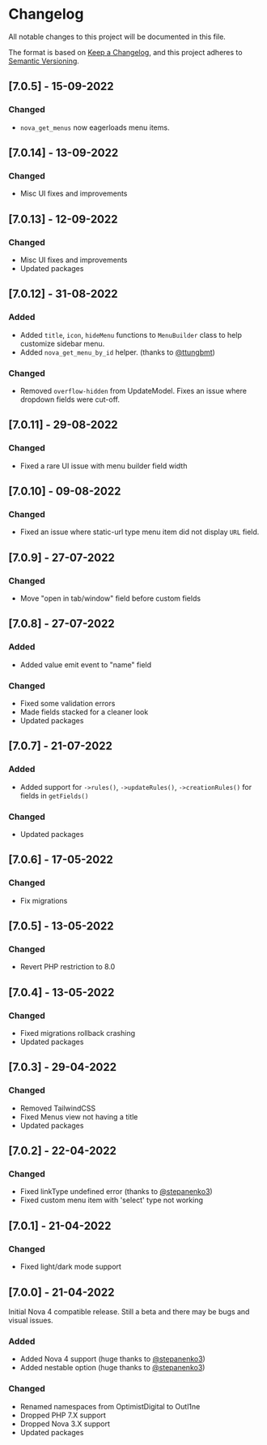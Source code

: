 # Changelog

All notable changes to this project will be documented in this file.

The format is based on [Keep a Changelog](https://keepachangelog.com/en/1.0.0/),
and this project adheres to [Semantic Versioning](https://semver.org/spec/v2.0.0.html).

## [7.0.5] - 15-09-2022

### Changed

- `nova_get_menus` now eagerloads menu items.

## [7.0.14] - 13-09-2022

### Changed

- Misc UI fixes and improvements

## [7.0.13] - 12-09-2022

### Changed

- Misc UI fixes and improvements
- Updated packages

## [7.0.12] - 31-08-2022

### Added

- Added `title`, `icon`, `hideMenu` functions to `MenuBuilder` class to help customize sidebar menu.
- Added `nova_get_menu_by_id` helper. (thanks to [@ttungbmt](https://github.com/ttungbmt))

### Changed

- Removed `overflow-hidden` from UpdateModel. Fixes an issue where dropdown fields were cut-off.

## [7.0.11] - 29-08-2022

### Changed

- Fixed a rare UI issue with menu builder field width

## [7.0.10] - 09-08-2022

### Changed

- Fixed an issue where static-url type menu item did not display `URL` field.

## [7.0.9] - 27-07-2022

### Changed

- Move "open in tab/window" field before custom fields

## [7.0.8] - 27-07-2022

### Added

- Added value emit event to "name" field

### Changed

- Fixed some validation errors
- Made fields stacked for a cleaner look
- Updated packages

## [7.0.7] - 21-07-2022

### Added

- Added support for `->rules()`, `->updateRules()`, `->creationRules()` for fields in `getFields()`

### Changed

- Updated packages

## [7.0.6] - 17-05-2022

### Changed

- Fix migrations

## [7.0.5] - 13-05-2022

### Changed

- Revert PHP restriction to 8.0

## [7.0.4] - 13-05-2022

### Changed

- Fixed migrations rollback crashing
- Updated packages

## [7.0.3] - 29-04-2022

### Changed

- Removed TailwindCSS
- Fixed Menus view not having a title
- Updated packages

## [7.0.2] - 22-04-2022

### Changed

- Fixed linkType undefined error (thanks to [@stepanenko3](https://github.com/stepanenko3))
- Fixed custom menu item with 'select' type not working

## [7.0.1] - 21-04-2022

### Changed

- Fixed light/dark mode support

## [7.0.0] - 21-04-2022

Initial Nova 4 compatible release. Still a beta and there may be bugs and visual issues.

### Added

- Added Nova 4 support (huge thanks to [@stepanenko3](https://github.com/stepanenko3))
- Added nestable option (huge thanks to [@stepanenko3](https://github.com/stepanenko3))

### Changed

- Renamed namespaces from OptimistDigital to Outl1ne
- Dropped PHP 7.X support
- Dropped Nova 3.X support
- Updated packages
